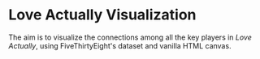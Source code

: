# Love Actually Visualization

The aim is to visualize the connections among all the key players in *Love Actually*, using FiveThirtyEight's dataset and vanilla HTML canvas.
